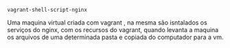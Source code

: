     vagrant-shell-script-nginx

Uma maquina virtual criada com vagrant , na mesma são isntalados os serviços do nginx, com os recursos do vagrant, quando levanta a maquina os arquivos de uma determinada pasta e copiada do computador para a vm.
